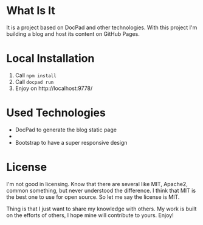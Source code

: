 # What Is It

It is a project based on DocPad and other technologies. With this project I'm building a blog and host its content on GitHub Pages.

# Local Installation

1. Call `npm install`
2. Call `docpad run`
3. Enjoy on http://localhost:9778/

# Used Technologies

* DocPad to generate the blog static page
*
* Bootstrap to have a super responsive design

# License

I'm not good in licensing. Know that there are several like MIT, Apache2, common something, but never understood the difference. I think that MIT is the best one to use for open source. So let me say the license is MIT.

Thing is that I just want to share my knowledge with others. My work is built on the efforts of others, I hope mine will contribute to yours. Enjoy!
